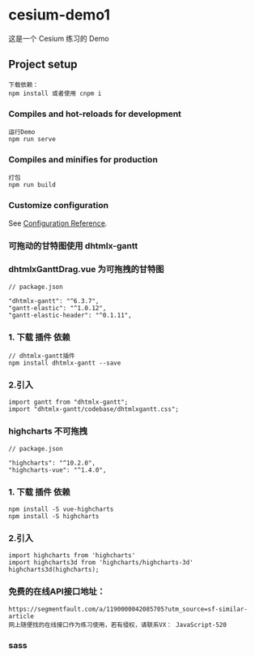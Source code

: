 # cesium-demo1

这是一个 Cesium 练习的 Demo 

## Project setup
```
下载依赖：
npm install 或者使用 cnpm i
```

### Compiles and hot-reloads for development
```
运行Demo
npm run serve
```

### Compiles and minifies for production
```
打包
npm run build
```

### Customize configuration
See [Configuration Reference](https://cli.vuejs.org/config/).

### 可拖动的甘特图使用 dhtmlx-gantt

### dhtmlxGanttDrag.vue 为可拖拽的甘特图

```
// package.json

"dhtmlx-gantt": "^6.3.7",
"gantt-elastic": "^1.0.12",
"gantt-elastic-header": "^0.1.11",

```

### 1. 下载 插件 依赖
```
// dhtmlx-gantt插件
npm install dhtmlx-gantt --save 

```

### 2.引入
```
import gantt from "dhtmlx-gantt";
import "dhtmlx-gantt/codebase/dhtmlxgantt.css";

```


### highcharts 不可拖拽

```
// package.json

"highcharts": "^10.2.0",
"highcharts-vue": "^1.4.0",

```

### 1. 下载 插件 依赖
```
npm install -S vue-highcharts
npm install -S highcharts  

```

### 2.引入
```
import highcharts from 'highcharts'
import highcharts3d from 'highcharts/highcharts-3d'
highcharts3d(highcharts);

```

### 免费的在线API接口地址：
```
https://segmentfault.com/a/1190000042085705?utm_source=sf-similar-article
网上随便找的在线接口作为练习使用，若有侵权，请联系VX： JavaScript-520

```

### sass
```


```
